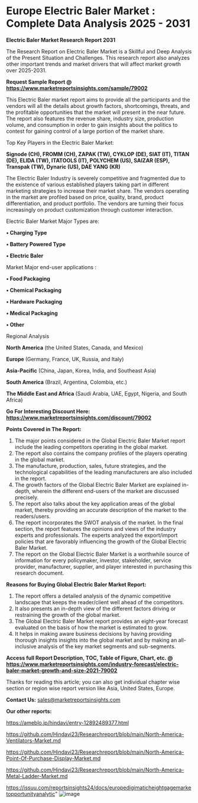 # Europe Electric Baler Market : Complete Data Analysis 2025 - 2031

<strong>Electric Baler Market Research Report 2031</strong>

The Research Report on Electric Baler Market is a Skillful and Deep Analysis of the Present Situation and Challenges. This research report also analyzes other important trends and market drivers that will affect market growth over 2025-2031.

<strong>Request Sample Report @ <a href=https://www.marketreportsinsights.com/sample/79002>https://www.marketreportsinsights.com/sample/79002</a></strong>

This Electric Baler market report aims to provide all the participants and the vendors will all the details about growth factors, shortcomings, threats, and the profitable opportunities that the market will present in the near future. The report also features the revenue share, industry size, production volume, and consumption in order to gain insights about the politics to contest for gaining control of a large portion of the market share.

Top Key Players in the Electric Baler Market:

<strong>Signode (CH), FROMM (CH), ZAPAK (TW), CYKLOP (DE), SIAT (IT), TITAN (DE), ELIDA (TW), ITATOOLS (IT), POLYCHEM (US), SAIZAR (ESP), Transpak (TW), Dynaric (US), DAE YANG (KR)</strong>

The Electric Baler Industry is severely competitive and fragmented due to the existence of various established players taking part in different marketing strategies to increase their market share. The vendors operating in the market are profiled based on price, quality, brand, product differentiation, and product portfolio. The vendors are turning their focus increasingly on product customization through customer interaction.

Electric Baler Market Major Types are:

<strong>• Charging Type

• Battery Powered Type

• Electric Baler</strong>

Market Major end-user applications :

<strong>• Food Packaging

• Chemical Packaging

• Hardware Packaging

• Medical Packaging

• Other</strong>

Regional Analysis

</u><strong><b>North America</b></strong> (the United States, Canada, and Mexico)

<strong><b>Europe </b></strong>(Germany, France, UK, Russia, and Italy)

<strong><b>Asia-Pacific</b></strong> (China, Japan, Korea, India, and Southeast Asia)

<strong><b>South America</b></strong> (Brazil, Argentina, Colombia, etc.)

<strong><b>The Middle East and Africa</b></strong> (Saudi Arabia, UAE, Egypt, Nigeria, and South Africa)

<strong>Go For Interesting Discount Here: <a href=https://www.marketreportsinsights.com/discount/79002>https://www.marketreportsinsights.com/discount/79002</a></strong>

<strong>Points Covered in The Report:</strong>
<ol>
  <li>The major points considered in the Global Electric Baler Market report include the leading competitors operating in the global market.</li>
  <li>The report also contains the company profiles of the players operating in the global market.</li>
  <li>The manufacture, production, sales, future strategies, and the technological capabilities of the leading manufacturers are also included in the report.</li>
  <li>The growth factors of the Global Electric Baler Market are explained in-depth, wherein the different end-users of the market are discussed precisely.</li>
  <li>The report also talks about the key application areas of the global market, thereby providing an accurate description of the market to the readers/users.</li>
  <li>The report incorporates the SWOT analysis of the market. In the final section, the report features the opinions and views of the industry experts and professionals. The experts analyzed the export/import policies that are favorably influencing the growth of the Global Electric Baler Market.</li>
  <li>The report on the Global Electric Baler Market is a worthwhile source of information for every policymaker, investor, stakeholder, service provider, manufacturer, supplier, and player interested in purchasing this research document.</li>
</ol>
<strong>Reasons for Buying Global Electric Baler Market Report:</strong>

<ol>
  <li>The report offers a detailed analysis of the dynamic competitive landscape that keeps the reader/client well ahead of the competitors.</li>
  <li>It also presents an in-depth view of the different factors driving or restraining the growth of the global market.</li>
  <li>The Global Electric Baler Market report provides an eight-year forecast evaluated on the basis of how the market is estimated to grow.</li>
  <li>It helps in making aware business decisions by having providing thorough insights insights into the global market and by making an all-inclusive analysis of the key market segments and sub-segments.</li>
</ol>
<strong>Access full Report Description, TOC, Table of Figure, Chart, etc. @ <a href=https://www.marketreportsinsights.com/industry-forecast/electric-baler-market-growth-and-size-2021-79002>https://www.marketreportsinsights.com/industry-forecast/electric-baler-market-growth-and-size-2021-79002</a></strong>


Thanks for reading this article; you can also get individual chapter wise section or region wise report version like Asia, United States, Europe.

<strong>Contact Us:</strong>
sales@marketreportsinsights.com

<strong>Our other reports:</strong>

<a href=https://ameblo.jp/hindavi/entry-12892489377.html>https://ameblo.jp/hindavi/entry-12892489377.html</a>

<a href=https://github.com/Hindavi23/Researchreport/blob/main/North-America-Ventilators-Market.md>https://github.com/Hindavi23/Researchreport/blob/main/North-America-Ventilators-Market.md</a>

<a href=https://github.com/Hindavi23/Researchreport/blob/main/North-America-Point-Of-Purchase-Display-Market.md>https://github.com/Hindavi23/Researchreport/blob/main/North-America-Point-Of-Purchase-Display-Market.md</a>

<a href=https://github.com/Hindavi23/Researchreport/blob/main/North-America-Metal-Ladder-Market.md>https://github.com/Hindavi23/Researchreport/blob/main/North-America-Metal-Ladder-Market.md</a>

<a href=https://issuu.com/reportsinsights24/docs/europedigimaticheightgagemarketopportunityanalytic>https://issuu.com/reportsinsights24/docs/europedigimaticheightgagemarketopportunityanalytic</a>"
![image](https://github.com/user-attachments/assets/14eb95a8-36e5-43d2-83f6-f76b0c924dbc)
